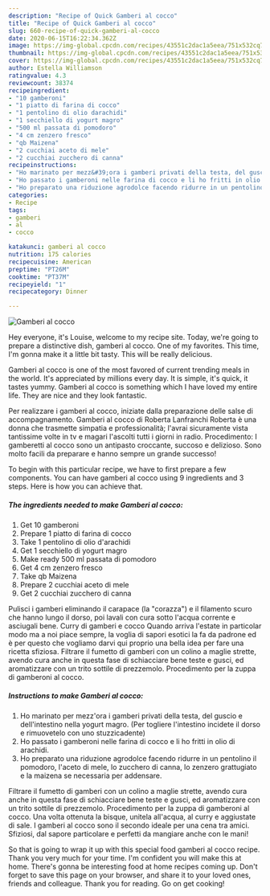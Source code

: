 ```yaml
---
description: "Recipe of Quick Gamberi al cocco"
title: "Recipe of Quick Gamberi al cocco"
slug: 660-recipe-of-quick-gamberi-al-cocco
date: 2020-06-15T16:22:34.362Z
image: https://img-global.cpcdn.com/recipes/43551c2dac1a5eea/751x532cq70/gamberi-al-cocco-recipe-main-photo.jpg
thumbnail: https://img-global.cpcdn.com/recipes/43551c2dac1a5eea/751x532cq70/gamberi-al-cocco-recipe-main-photo.jpg
cover: https://img-global.cpcdn.com/recipes/43551c2dac1a5eea/751x532cq70/gamberi-al-cocco-recipe-main-photo.jpg
author: Estella Williamson
ratingvalue: 4.3
reviewcount: 38374
recipeingredient:
- "10 gamberoni"
- "1 piatto di farina di cocco"
- "1 pentolino di olio darachidi"
- "1 secchiello di yogurt magro"
- "500 ml passata di pomodoro"
- "4 cm zenzero fresco"
- "qb Maizena"
- "2 cucchiai aceto di mele"
- "2 cucchiai zucchero di canna"
recipeinstructions:
- "Ho marinato per mezz&#39;ora i gamberi privati della testa, del guscio e dell&#39;intestino nella yogurt magro. (Per togliere l&#39;intestino incidete il dorso e rimuovetelo con uno stuzzicadente)"
- "Ho passato i gamberoni nelle farina di cocco e li ho fritti in olio di arachidi."
- "Ho preparato una riduzione agrodolce facendo ridurre in un pentolino il pomodoro, l&#39;aceto di mele, lo zucchero di canna, lo zenzero grattugiato e la maizena se necessaria per addensare."
categories:
- Recipe
tags:
- gamberi
- al
- cocco

katakunci: gamberi al cocco 
nutrition: 175 calories
recipecuisine: American
preptime: "PT26M"
cooktime: "PT37M"
recipeyield: "1"
recipecategory: Dinner

---
```



![Gamberi al cocco](https://img-global.cpcdn.com/recipes/43551c2dac1a5eea/751x532cq70/gamberi-al-cocco-recipe-main-photo.jpg)

Hey everyone, it's Louise, welcome to my recipe site. Today, we're going to prepare a distinctive dish, gamberi al cocco. One of my favorites. This time, I'm gonna make it a little bit tasty. This will be really delicious.

Gamberi al cocco is one of the most favored of current trending meals in the world. It's appreciated by millions every day. It is simple, it's quick, it tastes yummy. Gamberi al cocco is something which I have loved my entire life. They are nice and they look fantastic.

Per realizzare i gamberi al cocco, iniziate dalla preparazione delle salse di accompagnamento. Gamberi al cocco di Roberta Lanfranchi Roberta è una donna che trasmette simpatia e professionalità; l&#39;avrai sicuramente vista tantissime volte in tv e magari l&#39;ascolti tutti i giorni in radio. Procedimento: I gamberetti al cocco sono un antipasto croccante, succoso e delizioso. Sono molto facili da preparare e hanno sempre un grande successo!


To begin with this particular recipe, we have to first prepare a few components. You can have gamberi al cocco using 9 ingredients and 3 steps. Here is how you can achieve that.

<!--inarticleads1-->

##### The ingredients needed to make Gamberi al cocco:

1. Get 10 gamberoni
1. Prepare 1 piatto di farina di cocco
1. Take 1 pentolino di olio d&#39;arachidi
1. Get 1 secchiello di yogurt magro
1. Make ready 500 ml passata di pomodoro
1. Get 4 cm zenzero fresco
1. Take qb Maizena
1. Prepare 2 cucchiai aceto di mele
1. Get 2 cucchiai zucchero di canna


Pulisci i gamberi eliminando il carapace (la &#34;corazza&#34;) e il filamento scuro che hanno lungo il dorso, poi lavali con cura sotto l&#39;acqua corrente e asciugali bene. Curry di gamberi e cocco Quando arriva l&#39;estate in particolar modo ma a noi piace sempre, la voglia di sapori esotici la fa da padrone ed è per questo che vogliamo darvi qui proprio una bella idea per fare una ricetta sfiziosa. Filtrare il fumetto di gamberi con un colino a maglie strette, avendo cura anche in questa fase di schiacciare bene teste e gusci, ed aromatizzare con un trito sottile di prezzemolo. Procedimento per la zuppa di gamberoni al cocco. 

<!--inarticleads2-->

##### Instructions to make Gamberi al cocco:

1. Ho marinato per mezz&#39;ora i gamberi privati della testa, del guscio e dell&#39;intestino nella yogurt magro. (Per togliere l&#39;intestino incidete il dorso e rimuovetelo con uno stuzzicadente)
1. Ho passato i gamberoni nelle farina di cocco e li ho fritti in olio di arachidi.
1. Ho preparato una riduzione agrodolce facendo ridurre in un pentolino il pomodoro, l&#39;aceto di mele, lo zucchero di canna, lo zenzero grattugiato e la maizena se necessaria per addensare.


Filtrare il fumetto di gamberi con un colino a maglie strette, avendo cura anche in questa fase di schiacciare bene teste e gusci, ed aromatizzare con un trito sottile di prezzemolo. Procedimento per la zuppa di gamberoni al cocco. Una volta ottenuta la bisque, unitela all&#39;acqua, al curry e aggiustate di sale. I gamberi al cocco sono il secondo ideale per una cena tra amici. Sfiziosi, dal sapore particolare e perfetti da mangiare anche con le mani! 

So that is going to wrap it up with this special food gamberi al cocco recipe. Thank you very much for your time. I'm confident you will make this at home. There's gonna be interesting food at home recipes coming up. Don't forget to save this page on your browser, and share it to your loved ones, friends and colleague. Thank you for reading. Go on get cooking!
